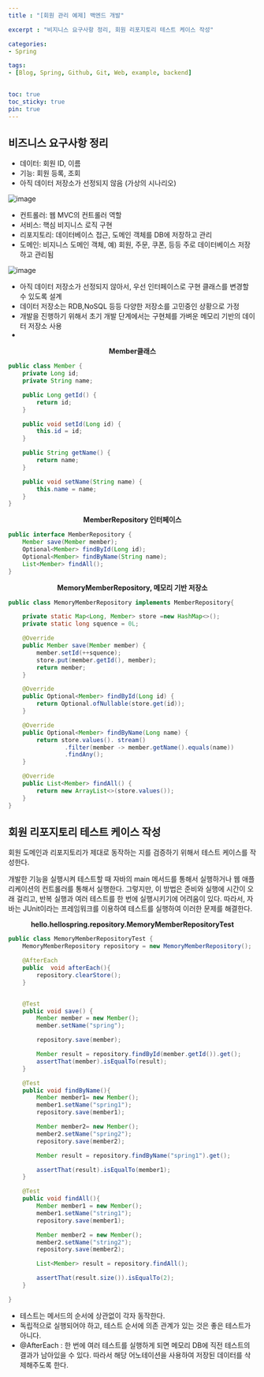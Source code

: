 ```yaml
---
title : "[회원 관리 예제] 백엔드 개발"

excerpt : "비지니스 요구사항 정리, 회원 리포지토리 테스트 케이스 작성"

categories:
- Spring

tags: 
- [Blog, Spring, Github, Git, Web, example, backend]
  

toc: true
toc_sticky: true
pin: true
---
```


## 비즈니스 요구사항 정리

-  데이터: 회원 ID, 이름
-  기능: 회원 등록, 조회
-  아직 데이터 저장소가 선정되지 않음 (가상의 시나리오)

![image](https://github.com/taeyoung0/git-cli/assets/115425415/a67e8bf1-d6ae-4d1a-b6af-151379677cd8)

- 컨트롤러: 웹 MVC의 컨트롤러 역할
- 서비스: 핵심 비지니스 로직 구현
- 리포지토리: 데이터베이스 접근, 도메인 객체를 DB에 저장하고 관리
- 도메인: 비지니스 도메인 객체, 예) 회원, 주문, 쿠폰, 등등 주로 데이터베이스 저장하고 관리됨


![image](https://github.com/taeyoung0/git-cli/assets/115425415/5641b9ca-0d41-4263-9bf8-20b63f9edb6a)

-  아직 데이터 저장소가 선정되지 않아서, 우선 인터페이스로 구현 클래스를 변경할 수 있도록 설계
-  데이터 저장소는 RDB,NoSQL 등등 다양한 저장소를 고민중인 상황으로 가정
-  개발을 진행하기 위해서 초기 개발 단계에서는 구현체를 가벼운 메모리 기반의 데이터 저장소 사용
-  

**<center>Member클래스</center>**
```java
public class Member {
    private Long id;
    private String name;

    public Long getId() {
        return id;
    }

    public void setId(Long id) {
        this.id = id;
    }

    public String getName() {
        return name;
    }

    public void setName(String name) {
        this.name = name;
    }
}
```

**<center>MemberRepository 인터페이스</center>**
```java
public interface MemberRepository {
    Member save(Member member);
    Optional<Member> findById(Long id);
    Optional<Member> findByName(String name);
    List<Member> findAll();
}
```

**<center>MemoryMemberRepository, 메모리 기반 저장소</center>**
```java
public class MemoryMemberRepository implements MemberRepository{

    private static Map<Long, Member> store =new HashMap<>();
    private static long squence = 0L;

    @Override
    public Member save(Member member) {
        member.setId(++squence);
        store.put(member.getId(), member);
        return member;
    }

    @Override
    public Optional<Member> findById(Long id) {
        return Optional.ofNullable(store.get(id));
    }

    @Override
    public Optional<Member> findByName(Long name) {
        return store.values(). stream()
                .filter(member -> member.getName().equals(name))
                .findAny();
    }

    @Override
    public List<Member> findAll() {
        return new ArrayList<>(store.values());
    }
}
```
## 회원 리포지토리 테스트 케이스 작성


회원 도메인과 리포지토리가 제대로 동작하는 지를 검증하기 위해서 테스트 케이스를 작성한다.

개발한 기능을 실행시켜 테스트할 때 자바의 main 메서드를 통해서 실행하거나 웹 애플리케이션의 컨트롤러를 통해서 실행한다. 그렇지만, 이 방법은 준비와 실행에 시간이 오래 걸리고, 반복 실행과 여러 테스트를 한 번에 실행시키기에 어려움이 있다.
따라서, 자바는  JUnit이라는 프레임워크를 이용하여 테스트를 실행하여 이러한 문제를 해결한다.

**<center>hello.hellospring.repository.MemoryMemberRepositoryTest**</center>
```java
public class MemoryMemberRepositoryTest {
    MemoryMemberRepository repository = new MemoryMemberRepository();

    @AfterEach
    public  void afterEach(){
        repository.clearStore();
    }


    @Test
    public void save() {
        Member member = new Member();
        member.setName("spring");

        repository.save(member);

        Member result = repository.findById(member.getId()).get();
        assertThat(member).isEqualTo(result);
    }

    @Test
    public void findByName(){
        Member member1= new Member();
        member1.setName("spring1");
        repository.save(member1);

        Member member2= new Member();
        member2.setName("spring2");
        repository.save(member2);

        Member result = repository.findByName("spring1").get();

        assertThat(result).isEqualTo(member1);
    }

    @Test
    public void findAll(){
        Member member1 = new Member();
        member1.setName("string1");
        repository.save(member1);

        Member member2 = new Member();
        member2.setName("string2");
        repository.save(member2);

        List<Member> result = repository.findAll();

        assertThat(result.size()).isEqualTo(2);
    }

}
```
- 테스트는 메서드의 순서에 상관없이 각자 동작한다.
- 독립적으로 실행되어야 하고, 테스트 순서에 의존 관계가 있는 것은 좋은 테스트가 아니다.
- @AfterEach : 한 번에 여러 테스트를 실행하게 되면 메모리 DB에 직전 테스트의 결과가 남아있을 수 있다. 따라서 해당 어노테이션을 사용하여 저장된 데이터를 삭제해주도록 한다.
 